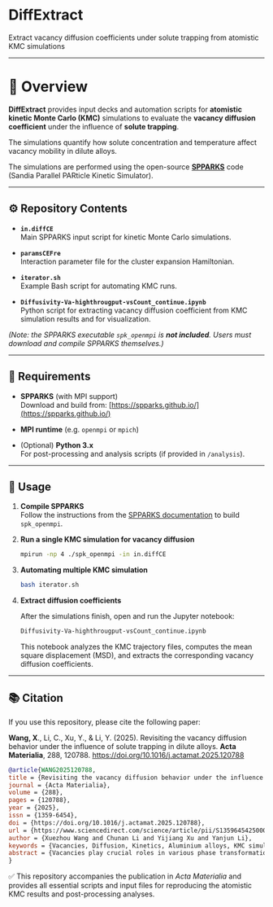 # DiffExtract
Extract vacancy diffusion coefficients under solute trapping from atomistic KMC simulations

---

# 🧩 Overview

**DiffExtract** provides input decks and automation scripts for **atomistic kinetic Monte Carlo (KMC)** simulations to evaluate the **vacancy diffusion coefficient** under the influence of **solute trapping**. 

The simulations quantify how solute concentration and temperature affect vacancy mobility in dilute alloys.

The simulations are performed using the open-source [**SPPARKS**](https://spparks.github.io/) code (Sandia Parallel PARticle Kinetic Simulator).

---

## ⚙️ Repository Contents

- **`in.diffCE`**  
  Main SPPARKS input script for kinetic Monte Carlo simulations.

- **`paramsCEFre`**  
  Interaction parameter file for the cluster expansion Hamiltonian.

- **`iterator.sh`**  
  Example Bash script for automating KMC runs.

- **`Diffusivity-Va-highthrougput-vsCount_continue.ipynb`**  
  Python script for extracting vacancy diffusion coefficient from KMC simulation results and for visualization.

*(Note: the SPPARKS executable `spk_openmpi` is **not included**. Users must download and compile SPPARKS themselves.)*

---

## 🧠 Requirements

- **SPPARKS** (with MPI support)  
  Download and build from: [https://spparks.github.io/](https://spparks.github.io/)

- **MPI runtime** (e.g. `openmpi` or `mpich`)

- (Optional) **Python 3.x**  
  For post-processing and analysis scripts (if provided in `/analysis`).

---

## 🚀 Usage

1. **Compile SPPARKS**  
   Follow the instructions from the [SPPARKS documentation](https://spparks.github.io/doc/Manual.html) to build `spk_openmpi`.

2. **Run a single KMC simulation for vacancy diffusion**  
   ```bash
   mpirun -np 4 ./spk_openmpi -in in.diffCE

3. **Automating multiple KMC simulation**  
   ```bash
   bash iterator.sh

3. **Extract diffusion coefficients**
   
   After the simulations finish, open and run the Jupyter notebook:
   ```bash
   Diffusivity-Va-highthrougput-vsCount_continue.ipynb
   ```
   This notebook analyzes the KMC trajectory files, computes the mean square displacement (MSD), and extracts the corresponding vacancy diffusion coefficients.

---

## 📚 Citation
If you use this repository, please cite the following paper:

**Wang, X**., Li, C., Xu, Y., & Li, Y. (2025).
Revisiting the vacancy diffusion behavior under the influence of solute trapping in dilute alloys.
**Acta Materialia**, 288, 120788.
https://doi.org/10.1016/j.actamat.2025.120788
```bibtex
@article{WANG2025120788,
title = {Revisiting the vacancy diffusion behavior under the influence of solute trapping in dilute alloys},
journal = {Acta Materialia},
volume = {288},
pages = {120788},
year = {2025},
issn = {1359-6454},
doi = {https://doi.org/10.1016/j.actamat.2025.120788},
url = {https://www.sciencedirect.com/science/article/pii/S1359645425000801},
author = {Xuezhou Wang and Chunan Li and Yijiang Xu and Yanjun Li},
keywords = {Vacancies, Diffusion, Kinetics, Aluminium alloys, KMC simulations},
abstract = {Vacancies play crucial roles in various phase transformation processes in metallic solids, but their diffusion behaviors in the presence of solute elements are less known. In this work, the impacts of substitutional solute atoms on vacancy diffusion in dilute alloys are quantitatively studied. Using Al-Sn alloy system as an illustrative case, the detailed vacancy diffusion behavior under the influence of Sn atoms is revealed by atomistic kinetic Monte Carlo simulations. Accordingly, a physics-based analytic model is derived to quantify the influences of substitutional solute atoms on the vacancy diffusivity in dilute alloys. In the model, the diffusion of vacancy is rigorously treated as a combination of free diffusion within host atoms and co-diffusion together with solute atoms. Based on the vibrational frequency, migration enthalpy and binding energy of solute-vacancy pair obtained from first-principles calculations, the time fraction for a vacancy trapping by solute atoms and the corresponding correlation factor of diffusion are derived. The predicted vacancy diffusivity in the show-case Al-Sn alloys at different temperatures shows a good agreement with the diffusivity data extracted from KMC simulations within the five-frequency model framework. By using the analytical model, the retarding effects of different impurity elements on vacancy diffusion in Al alloys are screened and discussed, which will help to further exploit the influences of different solute atoms on vacancies in solid-state phase transformations in the alloys.}
}
```

✅ This repository accompanies the publication in *Acta Materialia* and provides all essential scripts and input files for reproducing the atomistic KMC results and post-processing analyses.
